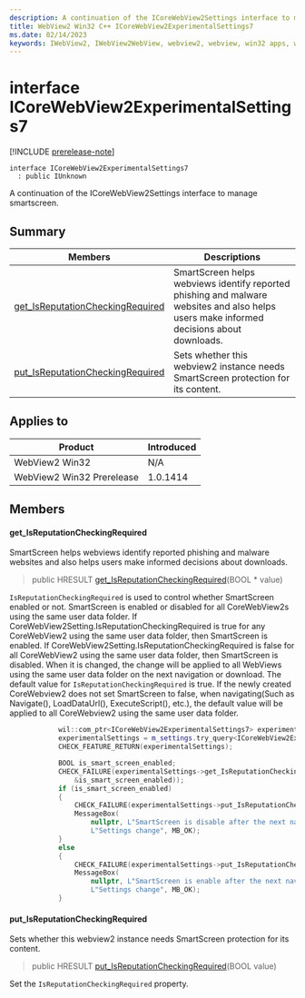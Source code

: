 ```yaml
---
description: A continuation of the ICoreWebView2Settings interface to manage smartscreen.
title: WebView2 Win32 C++ ICoreWebView2ExperimentalSettings7
ms.date: 02/14/2023
keywords: IWebView2, IWebView2WebView, webview2, webview, win32 apps, win32, edge, ICoreWebView2, ICoreWebView2Controller, browser control, edge html, ICoreWebView2ExperimentalSettings7
---
```


# interface ICoreWebView2ExperimentalSettings7

[!INCLUDE [prerelease-note](../includes/prerelease-note.md)]

```
interface ICoreWebView2ExperimentalSettings7
  : public IUnknown
```

A continuation of the ICoreWebView2Settings interface to manage smartscreen.

## Summary

 Members                        | Descriptions
--------------------------------|---------------------------------------------
[get_IsReputationCheckingRequired](#get_isreputationcheckingrequired) | SmartScreen helps webviews identify reported phishing and malware websites and also helps users make informed decisions about downloads.
[put_IsReputationCheckingRequired](#put_isreputationcheckingrequired) | Sets whether this webview2 instance needs SmartScreen protection for its content.

## Applies to

Product                         | Introduced
--------------------------------|---------------------------------------------
WebView2 Win32            |    N/A
WebView2 Win32 Prerelease |    1.0.1414

## Members

#### get_IsReputationCheckingRequired

SmartScreen helps webviews identify reported phishing and malware websites and also helps users make informed decisions about downloads.

> public HRESULT [get_IsReputationCheckingRequired](#get_isreputationcheckingrequired)(BOOL * value)

`IsReputationCheckingRequired` is used to control whether SmartScreen enabled or not. SmartScreen is enabled or disabled for all CoreWebView2s using the same user data folder. If CoreWebView2Setting.IsReputationCheckingRequired is true for any CoreWebView2 using the same user data folder, then SmartScreen is enabled. If CoreWebView2Setting.IsReputationCheckingRequired is false for all CoreWebView2 using the same user data folder, then SmartScreen is disabled. When it is changed, the change will be applied to all WebViews using the same user data folder on the next navigation or download. The default value for `IsReputationCheckingRequired` is true. If the newly created CoreWebview2 does not set SmartScreen to false, when navigating(Such as Navigate(), LoadDataUrl(), ExecuteScript(), etc.), the default value will be applied to all CoreWebview2 using the same user data folder. 
```cpp
            wil::com_ptr<ICoreWebView2ExperimentalSettings7> experimentalSettings;
            experimentalSettings = m_settings.try_query<ICoreWebView2ExperimentalSettings7>();
            CHECK_FEATURE_RETURN(experimentalSettings);

            BOOL is_smart_screen_enabled;
            CHECK_FAILURE(experimentalSettings->get_IsReputationCheckingRequired(
                &is_smart_screen_enabled));
            if (is_smart_screen_enabled)
            {
                CHECK_FAILURE(experimentalSettings->put_IsReputationCheckingRequired(false));
                MessageBox(
                    nullptr, L"SmartScreen is disable after the next navigation.",
                    L"Settings change", MB_OK);
            }
            else
            {
                CHECK_FAILURE(experimentalSettings->put_IsReputationCheckingRequired(true));
                MessageBox(
                    nullptr, L"SmartScreen is enable after the next navigation.",
                    L"Settings change", MB_OK);
            }
```

#### put_IsReputationCheckingRequired

Sets whether this webview2 instance needs SmartScreen protection for its content.

> public HRESULT [put_IsReputationCheckingRequired](#put_isreputationcheckingrequired)(BOOL value)

Set the `IsReputationCheckingRequired` property.

